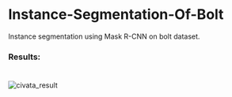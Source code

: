 # Instance-Segmentation-Of-Bolt
Instance segmentation using Mask R-CNN on bolt dataset.


### Results:
#
![civata_result](https://user-images.githubusercontent.com/61952281/194117643-480d05d5-d524-428f-95e9-cd1ed2de838b.jpg)
